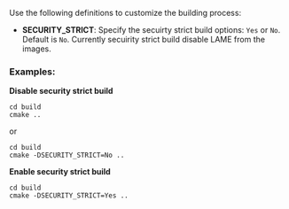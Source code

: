 
Use the following definitions to customize the building process:   
- **SECURITY_STRICT**: Specify the secuirty strict build options: ```Yes``` or ```No```. Default is ```No```. Currently secuirity strict build disable LAME from the images.   

### Examples:   
**Disable security strict build**
```
cd build
cmake ..
```
or

```
cd build
cmake -DSECURITY_STRICT=No ..
```

**Enable security strict build**
```
cd build
cmake -DSECURITY_STRICT=Yes ..
```

